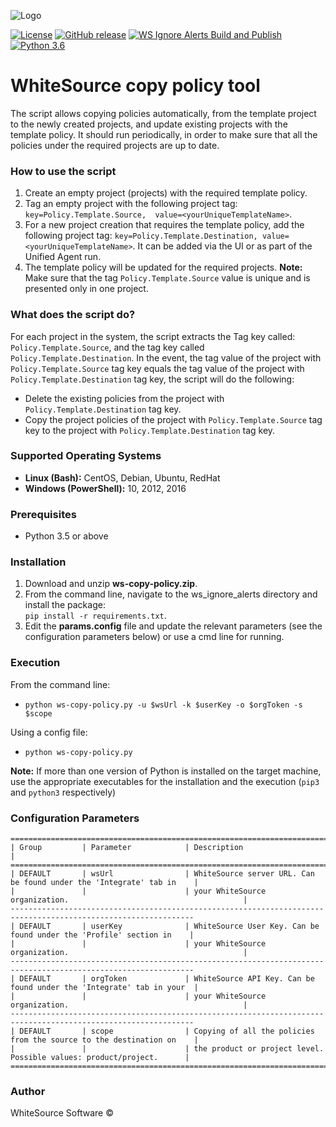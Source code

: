 ![Logo](https://whitesource-resources.s3.amazonaws.com/ws-sig-images/Whitesource_Logo_178x44.png)

[![License](https://img.shields.io/badge/License-Apache%202.0-yellowgreen.svg)](https://opensource.org/licenses/Apache-2.0)
[![GitHub release](https://img.shields.io/github/v/release/whitesource-ps/ws-ignore-alerts)](https://github.com/whitesource-ps/ws-copy-policy/releases/latest)
[![WS Ignore Alerts Build and Publish](https://github.com/whitesource-ps/ws-ignore-alerts/actions/workflows/ci.yml/badge.svg)](https://github.com/whitesource-ps/ws-copy-policy/actions/workflows/ci.yml)
[![Python 3.6](https://upload.wikimedia.org/wikipedia/commons/thumb/8/8c/Blue_Python_3.6%2B_Shield_Badge.svg/86px-Blue_Python_3.6%2B_Shield_Badge.svg.png)](https://www.python.org/downloads/release/python-360/)


# WhiteSource copy policy tool
The script allows copying policies automatically, from the template project to the newly created projects, and update existing projects with the template policy.
It should run periodically, in order to make sure that all the policies under the required projects are up to date.

### How to use the script
1. Create an empty project (projects) with the required template policy.
2. Tag an empty project with the following project tag: `key=Policy.Template.Source,  value=<yourUniqueTemplateName>`.
3. For a new project creation that requires the template policy, add the following project tag: `key=Policy.Template.Destination, value=<yourUniqueTemplateName>`. It can be added via the UI or as part of the Unified Agent run.
4. The template policy will be updated for the required projects.
   **Note:** Make sure that the tag `Policy.Template.Source` value is unique and is presented only in one project.

### What does the script do?
For each project in the system, the script extracts the Tag key called: `Policy.Template.Source`, and the tag key called `Policy.Template.Destination`. 
In the event, the tag value of the project with `Policy.Template.Source` tag key equals the tag value of the project with `Policy.Template.Destination` tag key, the script will do the following:
- Delete the existing policies from the project with `Policy.Template.Destination` tag key.
- Copy the project policies of the project with `Policy.Template.Source` tag key to the project with `Policy.Template.Destination` tag key.


### Supported Operating Systems
- **Linux (Bash):**	CentOS, Debian, Ubuntu, RedHat
- **Windows (PowerShell):**	10, 2012, 2016

### Prerequisites
- Python 3.5 or above

### Installation
1. Download and unzip **ws-copy-policy.zip**.
2. From the command line, navigate to the ws_ignore_alerts directory and install the package:  
   `pip install -r requirements.txt`.
3. Edit the **params.config** file and update the relevant parameters (see the configuration parameters below) or
   use a cmd line for running. 

### Execution
From the command line:
- `python ws-copy-policy.py -u $wsUrl -k $userKey -o $orgToken -s $scope`

Using a config file:
- `python ws-copy-policy.py`

**Note:** If more than one version of Python is installed on the target machine, use the appropriate executables
for the installation and the execution (`pip3` and `python3` respectively)

### Configuration Parameters
```
===============================================================================================================
| Group         | Parameter            | Description                                                          |
===============================================================================================================
| DEFAULT       | wsUrl                | WhiteSource server URL. Can be found under the 'Integrate' tab in    |   
|               |                      | your WhiteSource organization.                                       |
---------------------------------------------------------------------------------------------------------------
| DEFAULT       | userKey              | WhiteSource User Key. Can be found under the 'Profile' section in    |
|               |                      | your WhiteSource organization.                                       |
---------------------------------------------------------------------------------------------------------------
| DEFAULT       | orgToken             | WhiteSource API Key. Can be found under the 'Integrate' tab in your  |
|               |                      | your WhiteSource organization.                                       |
---------------------------------------------------------------------------------------------------------------
| DEFAULT       | scope                | Copying of all the policies from the source to the destination on    |
|               |                      | the product or project level. Possible values: product/project.      |
===============================================================================================================
```

### Author
WhiteSource Software ©


